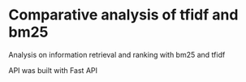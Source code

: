 # Comparative analysis of tfidf and bm25
Analysis on information retrieval and ranking with bm25 and tfidf


API was built with Fast API

